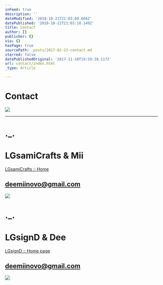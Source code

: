 ```yaml
---
inFeed: true
description: ''
dateModified: '2018-10-21T21:03:09.666Z'
datePublished: '2018-10-21T21:03:10.149Z'
title: Contact
author: []
publisher: {}
via: {}
hasPage: true
sourcePath: _posts/2017-02-23-contact.md
starred: false
datePublishedOriginal: '2017-11-10T19:59:39.117Z'
url: contact/index.html
_type: Article

---
```

# Contact
![](https://the-grid-user-content.s3-us-west-2.amazonaws.com/9e46b2a8-5199-4754-9a1a-753515b2e9ab.jpg)

---

# .\_.

# LGsamiCrafts & Mii
[LGsamiCrafts :: Home][0]

## deemiinovo@gmail.com
![](https://the-grid-user-content.s3-us-west-2.amazonaws.com/68032188-1e3f-47e1-b307-72ea7f80b8b4.jpg)

# .\_.

# LGsignD & Dee
[LGsignD :: Home page][1]

## deemiinovo@gmail.com
![](https://the-grid-user-content.s3-us-west-2.amazonaws.com/e38aa4c6-29f3-42a4-973d-6a8cc169aaeb.jpg)

[0]: https://thegrid.ai/lgsamicrafts/
[1]: https://thegrid.ai/lgsignd/